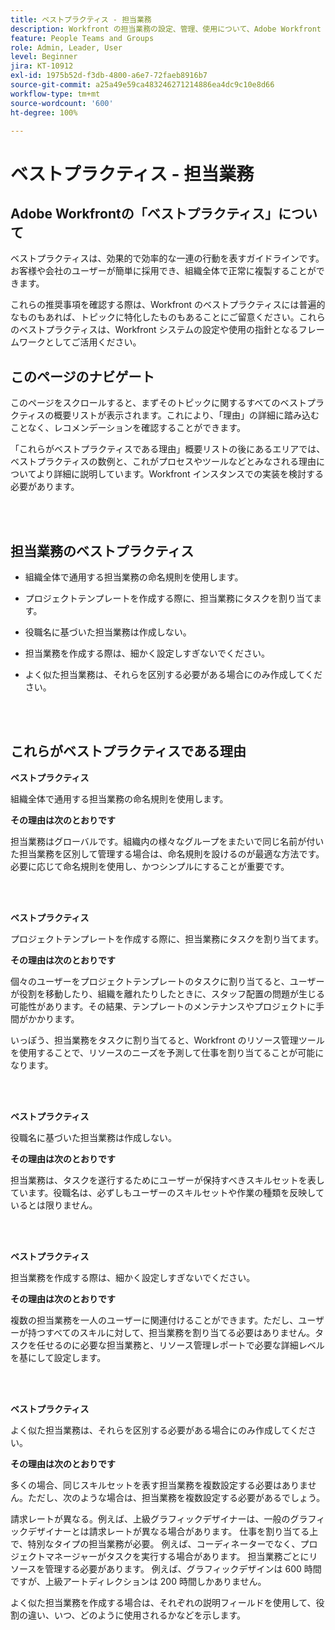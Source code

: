 ```yaml
---
title: ベストプラクティス - 担当業務
description: Workfront の担当業務の設定、管理、使用について、Adobe Workfront のエキスパートが推奨するベストプラクティスを確認します。
feature: People Teams and Groups
role: Admin, Leader, User
level: Beginner
jira: KT-10912
exl-id: 1975b52d-f3db-4800-a6e7-72faeb8916b7
source-git-commit: a25a49e59ca483246271214886ea4dc9c10e8d66
workflow-type: tm+mt
source-wordcount: '600'
ht-degree: 100%

---
```


# ベストプラクティス - 担当業務

## Adobe Workfrontの「ベストプラクティス」について

ベストプラクティスは、効果的で効率的な一連の行動を表すガイドラインです。お客様や会社のユーザーが簡単に採用でき、組織全体で正常に複製することができます。

これらの推奨事項を確認する際は、Workfront のベストプラクティスには普遍的なものもあれば、トピックに特化したものもあることにご留意ください。これらのベストプラクティスは、Workfront システムの設定や使用の指針となるフレームワークとしてご活用ください。

## このページのナビゲート

このページをスクロールすると、まずそのトピックに関するすべてのベストプラクティスの概要リストが表示されます。これにより、「理由」の詳細に踏み込むことなく、レコメンデーションを確認することができます。

「これらがベストプラクティスである理由」概要リストの後にあるエリアでは、ベストプラクティスの数例と、これがプロセスやツールなどとみなされる理由についてより詳細に説明しています。Workfront インスタンスでの実装を検討する必要があります。

</br>
</br>

## 担当業務のベストプラクティス

* 組織全体で通用する担当業務の命名規則を使用します。

* プロジェクトテンプレートを作成する際に、担当業務にタスクを割り当てます。

* 役職名に基づいた担当業務は作成しない。

* 担当業務を作成する際は、細かく設定しすぎないでください。

* よく似た担当業務は、それらを区別する必要がある場合にのみ作成してください。

</br>
</br>

## これらがベストプラクティスである理由

**ベストプラクティス**

組織全体で通用する担当業務の命名規則を使用します。

**その理由は次のとおりです**

担当業務はグローバルです。組織内の様々なグループをまたいで同じ名前が付いた担当業務を区別して管理する場合は、命名規則を設けるのが最適な方法です。必要に応じて命名規則を使用し、かつシンプルにすることが重要です。

</br>
</br>

**ベストプラクティス**

プロジェクトテンプレートを作成する際に、担当業務にタスクを割り当てます。

**その理由は次のとおりです**

個々のユーザーをプロジェクトテンプレートのタスクに割り当てると、ユーザーが役割を移動したり、組織を離れたりしたときに、スタッフ配置の問題が生じる可能性があります。その結果、テンプレートのメンテナンスやプロジェクトに手間がかかります。

いっぽう、担当業務をタスクに割り当てると、Workfront のリソース管理ツールを使用することで、リソースのニーズを予測して仕事を割り当てることが可能になります。

</br>
</br>

**ベストプラクティス**

役職名に基づいた担当業務は作成しない。

**その理由は次のとおりです**

担当業務は、タスクを遂行するためにユーザーが保持すべきスキルセットを表しています。役職名は、必ずしもユーザーのスキルセットや作業の種類を反映しているとは限りません。

</br>
</br>

**ベストプラクティス**

担当業務を作成する際は、細かく設定しすぎないでください。

**その理由は次のとおりです**

複数の担当業務を一人のユーザーに関連付けることができます。ただし、ユーザーが持つすべてのスキルに対して、担当業務を割り当てる必要はありません。タスクを任せるのに必要な担当業務と、リソース管理レポートで必要な詳細レベルを基にして設定します。

</br>
</br>

**ベストプラクティス**

よく似た担当業務は、それらを区別する必要がある場合にのみ作成してください。

**その理由は次のとおりです**

多くの場合、同じスキルセットを表す担当業務を複数設定する必要はありません。ただし、次のような場合は、担当業務を複数設定する必要があるでしょう。

請求レートが異なる。例えば、上級グラフィックデザイナーは、一般のグラフィックデザイナーとは請求レートが異なる場合があります。
仕事を割り当てる上で、特別なタイプの担当業務が必要。 例えば、コーディネーターでなく、プロジェクトマネージャーがタスクを実行する場合があります。
担当業務ごとにリソースを管理する必要があります。 例えば、グラフィックデザインは 600 時間ですが、上級アートディレクションは 200 時間しかありません。


よく似た担当業務を作成する場合は、それぞれの説明フィールドを使用して、役割の違い、いつ、どのように使用されるかなどを示します。
